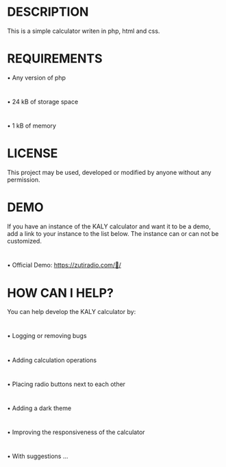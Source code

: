 # DESCRIPTION
This is a simple calculator writen in php, html and css.
# REQUIREMENTS
• Any version of php
#
• 24 kB of storage space
#
• 1 kB of memory
# LICENSE
This project may be used, developed or modified by anyone without any permission.
# DEMO
If you have an instance of the KALY calculator and want it to be a demo, add a link to your instance to the list below.
The instance can or can not be customized. 
#
• Official Demo: https://zutiradio.com/🧾/
# HOW CAN I HELP?
You can help develop the KALY calculator by:
#
• Logging or removing bugs
#
• Adding calculation operations
#
• Placing radio buttons next to each other
#
• Adding a dark theme
#
• Improving the responsiveness of the calculator
#
• With suggestions ...
